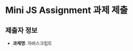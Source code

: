 # Mini JS Assignment 과제 제출

## 제출자 정보
- **과제명**: 자바스크립트 <script> 태그의 속성 이해하기

## 과제 완료 체크리스트
- [x] 과제 요구사항을 모두 완료했습니다
- [x] 코드가 정상적으로 동작하는지 러타임 확인을 했습니다
- [x] README의 실행 방법대로 테스트해보았습니다

## 구현 내용
<!-- 어떻게 문제를 해결했는지 간단히 설명해주세요 -->


## 학습한 내용
<!-- 이번 과제를 통해 배운 점이나 새로 알게 된 내용을 적어주세요 -->

## 질문사항 (선택사항)
<!-- 궁금한 점이나 어려웠던 부분이 있다면 적어주세요 -->
